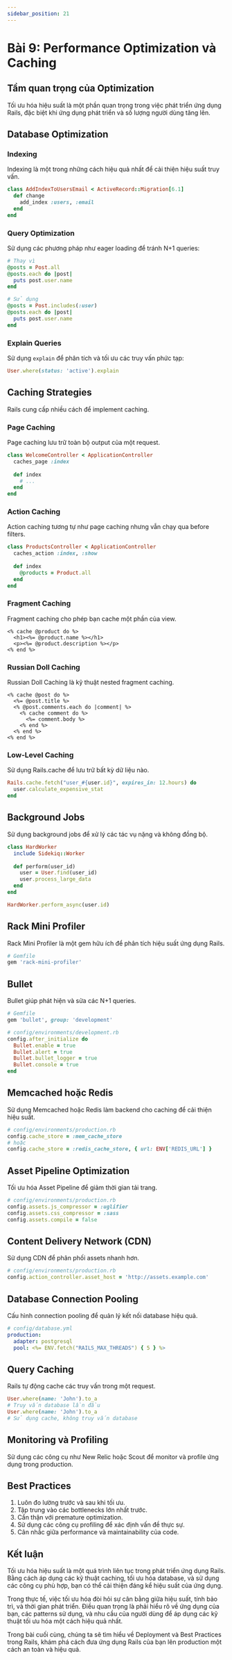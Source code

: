 ```yaml
---
sidebar_position: 21
---
```


# Bài 9: Performance Optimization và Caching

## Tầm quan trọng của Optimization

Tối ưu hóa hiệu suất là một phần quan trọng trong việc phát triển ứng dụng Rails, đặc biệt khi ứng dụng phát triển và số lượng người dùng tăng lên.

## Database Optimization

### Indexing

Indexing là một trong những cách hiệu quả nhất để cải thiện hiệu suất truy vấn.

```ruby
class AddIndexToUsersEmail < ActiveRecord::Migration[6.1]
  def change
    add_index :users, :email
  end
end
```

### Query Optimization

Sử dụng các phương pháp như eager loading để tránh N+1 queries:

```ruby
# Thay vì
@posts = Post.all
@posts.each do |post|
  puts post.user.name
end

# Sử dụng
@posts = Post.includes(:user)
@posts.each do |post|
  puts post.user.name
end
```

### Explain Queries

Sử dụng `explain` để phân tích và tối ưu các truy vấn phức tạp:

```ruby
User.where(status: 'active').explain
```

## Caching Strategies

Rails cung cấp nhiều cách để implement caching.

### Page Caching

Page caching lưu trữ toàn bộ output của một request.

```ruby
class WelcomeController < ApplicationController
  caches_page :index
  
  def index
    # ...
  end
end
```

### Action Caching

Action caching tương tự như page caching nhưng vẫn chạy qua before filters.

```ruby
class ProductsController < ApplicationController
  caches_action :index, :show
  
  def index
    @products = Product.all
  end
end
```

### Fragment Caching

Fragment caching cho phép bạn cache một phần của view.

```erb
<% cache @product do %>
  <h1><%= @product.name %></h1>
  <p><%= @product.description %></p>
<% end %>
```

### Russian Doll Caching

Russian Doll Caching là kỹ thuật nested fragment caching.

```erb
<% cache @post do %>
  <%= @post.title %>
  <% @post.comments.each do |comment| %>
    <% cache comment do %>
      <%= comment.body %>
    <% end %>
  <% end %>
<% end %>
```

### Low-Level Caching

Sử dụng Rails.cache để lưu trữ bất kỳ dữ liệu nào.

```ruby
Rails.cache.fetch("user_#{user.id}", expires_in: 12.hours) do
  user.calculate_expensive_stat
end
```

## Background Jobs

Sử dụng background jobs để xử lý các tác vụ nặng và không đồng bộ.

```ruby
class HardWorker
  include Sidekiq::Worker
  
  def perform(user_id)
    user = User.find(user_id)
    user.process_large_data
  end
end

HardWorker.perform_async(user.id)
```

## Rack Mini Profiler

Rack Mini Profiler là một gem hữu ích để phân tích hiệu suất ứng dụng Rails.

```ruby
# Gemfile
gem 'rack-mini-profiler'
```

## Bullet

Bullet giúp phát hiện và sửa các N+1 queries.

```ruby
# Gemfile
gem 'bullet', group: 'development'

# config/environments/development.rb
config.after_initialize do
  Bullet.enable = true
  Bullet.alert = true
  Bullet.bullet_logger = true
  Bullet.console = true
end
```

## Memcached hoặc Redis

Sử dụng Memcached hoặc Redis làm backend cho caching để cải thiện hiệu suất.

```ruby
# config/environments/production.rb
config.cache_store = :mem_cache_store
# hoặc
config.cache_store = :redis_cache_store, { url: ENV['REDIS_URL'] }
```

## Asset Pipeline Optimization

Tối ưu hóa Asset Pipeline để giảm thời gian tải trang.

```ruby
# config/environments/production.rb
config.assets.js_compressor = :uglifier
config.assets.css_compressor = :sass
config.assets.compile = false
```

## Content Delivery Network (CDN)

Sử dụng CDN để phân phối assets nhanh hơn.

```ruby
# config/environments/production.rb
config.action_controller.asset_host = 'http://assets.example.com'
```

## Database Connection Pooling

Cấu hình connection pooling để quản lý kết nối database hiệu quả.

```yaml
# config/database.yml
production:
  adapter: postgresql
  pool: <%= ENV.fetch("RAILS_MAX_THREADS") { 5 } %>
```

## Query Caching

Rails tự động cache các truy vấn trong một request.

```ruby
User.where(name: 'John').to_a
# Truy vấn database lần đầu
User.where(name: 'John').to_a
# Sử dụng cache, không truy vấn database
```

## Monitoring và Profiling

Sử dụng các công cụ như New Relic hoặc Scout để monitor và profile ứng dụng trong production.

## Best Practices

1. Luôn đo lường trước và sau khi tối ưu.
2. Tập trung vào các bottlenecks lớn nhất trước.
3. Cẩn thận với premature optimization.
4. Sử dụng các công cụ profiling để xác định vấn đề thực sự.
5. Cân nhắc giữa performance và maintainability của code.

## Kết luận

Tối ưu hóa hiệu suất là một quá trình liên tục trong phát triển ứng dụng Rails. Bằng cách áp dụng các kỹ thuật caching, tối ưu hóa database, và sử dụng các công cụ phù hợp, bạn có thể cải thiện đáng kể hiệu suất của ứng dụng.

Trong thực tế, việc tối ưu hóa đòi hỏi sự cân bằng giữa hiệu suất, tính bảo trì, và thời gian phát triển. Điều quan trọng là phải hiểu rõ về ứng dụng của bạn, các patterns sử dụng, và nhu cầu của người dùng để áp dụng các kỹ thuật tối ưu hóa một cách hiệu quả nhất.

Trong bài cuối cùng, chúng ta sẽ tìm hiểu về Deployment và Best Practices trong Rails, khám phá cách đưa ứng dụng Rails của bạn lên production một cách an toàn và hiệu quả.
